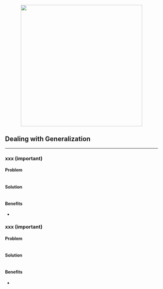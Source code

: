<p align="center">
<img src="https://camo.githubusercontent.com/1aa36dda4e9827443f9f6d5e80ef93472f81a3ff8044bedc7b27952bd0e58f0f/687474703a2f2f692e696d6775722e636f6d2f494d544e3563792e706e67" width="400">
</p>

## Dealing with Generalization

---

### xxx (important)

#### Problem

```php

```

#### Solution

```php

```

#### Benefits

- 

### xxx (important)

#### Problem

```php

```

#### Solution

```php

```

#### Benefits

- 
